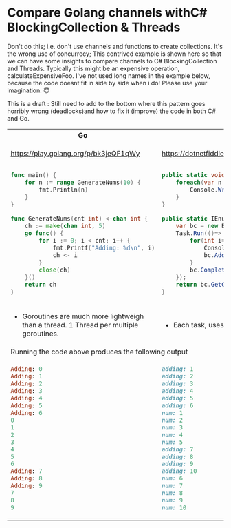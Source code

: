 # Compare Golang channels withC# BlockingCollection & Threads

Don't do this; i.e. don't use channels and functions to create collections. It's the wrong use of concurrecy; This contrived example is shown here so that we can have some insights to compare channels to C# BlockingCollection and Threads. Typically this might be an expensive operation, calculateExpensiveFoo. I've not used long names in the example below, because the code doesnt fit in side by side when i do! Please use your imagination. 😇

This is a draft : Still need to add to the bottom where this pattern goes horribly wrong (deadlocks)and how to fix it (improve) the code in both C# and Go.

<table style="padding:0px">
<tr>
<th>Go</th>
<th>[C#]</th>
</tr>
<tr>
<td style="vertical-align:top;">

https://play.golang.org/p/bk3jeQF1qWy

```go

func main() {
	for n := range GenerateNums(10) {
		fmt.Println(n)
	}
}

func GenerateNums(cnt int) <-chan int {
	ch := make(chan int, 5)
	go func() {
		for i := 0; i < cnt; i++ {
			fmt.Printf("Adding: %d\n", i)
			ch <- i
		}
		close(ch)
	}()
	return ch
}
```

</td>
<td style="vertical-align:top;" >

https://dotnetfiddle.net/888edB

```csharp

public static void Main() {
	foreach(var n in GenerateNums(10)) {
		Console.WriteLine("num: {0}", n);
	}
}

public static IEnumerable<int> GenerateNums(int cnt) {
	var bc = new BlockingCollection<int>(1);
	Task.Run(()=> {
		for(int i=1; i<cnt; i++) {
			Console.WriteLine("adding: {0}", i);
			bc.Add(i);
		}
		bc.CompleteAdding();
	});
	return bc.GetConsumingEnumerable();
}
```

</td>
</tr>
<tr>
<td>
    <ul>
        <li>Goroutines are much more lightweigh than a thread. 1 Thread per multiple goroutines.
    </ul>
</td>
<td>
    <ul>
        <li>Each task, uses a thread.
    </ul>    
</td>
</tr>
<tr>
<td colspan=2>
Running the code above produces the following output
</td>
</tr>
<tr>
<td style="vertical-align: top;">

```ruby
Adding: 0
Adding: 1
Adding: 2
Adding: 3
Adding: 4
Adding: 5
Adding: 6
0
1
2
3
4
5
6
Adding: 7
Adding: 8
Adding: 9
7
8
9


```

</td>
<td style="vertical-align: top;">

```ruby
adding: 1
adding: 2
adding: 3
adding: 4
adding: 5
adding: 6
num: 1
num: 2
num: 3
num: 4
num: 5
adding: 7
adding: 8
adding: 9
adding: 10
num: 6
num: 7
num: 8
num: 9
num: 10
```

</td>
</tr>
</table>
